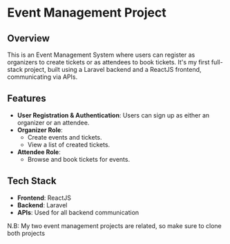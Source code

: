 # Event Management Project

## Overview

This is an Event Management System where users can register as organizers to create tickets or as attendees to book tickets. It's my first full-stack project, built using a Laravel backend and a ReactJS frontend, communicating via APIs.

## Features

- **User Registration & Authentication**: Users can sign up as either an organizer or an attendee.
- **Organizer Role**:
  - Create events and tickets.
  - View a list of created tickets.
- **Attendee Role**:
  - Browse and book tickets for events.

## Tech Stack

- **Frontend**: ReactJS
- **Backend**: Laravel
- **APIs**: Used for all backend communication

N.B: My two event management projects are related, so make sure to clone both projects
